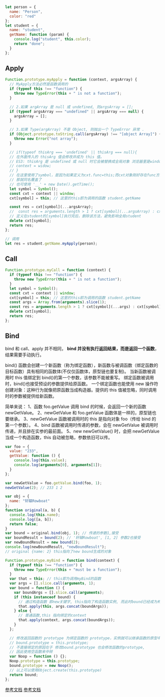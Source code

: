 ```js
let person = {
  name: "Person",
  color: "red"
};
let student = {
  name: "student",
  getName: function (param) {
    console.log("student", this.color);
    return "done";
  }
};
```

## Apply

```js
Function.prototype.myApply = function (context, argsArray) {
  // MyApply方法必然是函数调用的
  if (typeof this !== "function") {
    throw new TypeError(this + " is not a function");
  }

  // 2.如果 argArray 是 null 或 undefined, 则argsArray = [];
  if (typeof argsArray === "undefined" || argsArray === null) {
    argsArray = [];
  }

  // 3.如果 Type(argArray) 不是 Object, 则抛出一个 TypeError 异常 .
  if (Object.prototype.toString.call(argsArray) !== "[object Array]") {
    throw new Error("not array");
  }

  // if(typeof thisArg === 'undefined' || thisArg === null){
  // 在外面传入的 thisArg 值会修改并成为 this 值。
  // ES3: thisArg 是 undefined 或 null 时它会被替换成全局对象 浏览器里是window
  // context = widow;
  // }
  // 在这里使用了symbol，是因为如果定义为cxt.func=this;而cxt对象刚好存在func方法，
  // 那就同名覆盖了
  // 也可使用 '__' + new Date().getTime();
  let symbol = Symbol();
  const cxt = context || window;
  cxt[symbol] = this; // 这里的this即为调用的函数 student.getName

  const res = cxt[symbol](...argsArray);
  //  const res = arguments.length > 1 ? cxt[symbol](...argsArray) : cxt[symbol]();
  // 定义在student的[symbol]执行完后，删除该方法，避免影响全局student
  delete cxt[symbol];
  return res;
};

// 调用
let res = student.getName.myApply(person);
```

## Call

```js
Function.prototype.myCall = function (context) {
  if (typeof this !== "function") {
    throw new TypeError(this + " is not a function");
  }
  let symbol = Symbol();
  const cxt = context || window;
  cxt[symbol] = this; // 这里的this即为调用的函数 student.getName
  const args = Array.from(arguments).slice(1);
  const res = arguments.length > 1 ? cxt[symbol](...args) : cxt[symbol]();
  delete cxt[symbol];
  return res;
};
```

## Bind

bind 和 call、apply 并不相同，
**bind 并没有执行返回结果，而是返回一个函数**，
结果需要手动执行。

bind() 函数会创建一个新函数（称为绑定函数），新函数与被调函数（绑定函数的目标函数）具有相同的函数体(不仅仅函数体，原型链也要复制)。
当新函数被调用时 this 值绑定到 bind()的第一个参数，该参数不能被重写。
绑定函数被调用时，bind()也接受预设的参数提供给原函数。
一个绑定函数也能使用 new 操作符创建对象：这种行为就像把原函数当成构造器。提供的 this 值被忽略，同时调用时的参数被提供给新函数。

简单来说：
1、函数 foo.getValue 调用 bind 的时候，会返回一个新的函数 newGetValue。
2、newGetValue 和 foo.getValue 函数体是一样的，原型链也要继承。
3、newGetValue 函数被调用时的 this 是指向对象 foo（传给 bind 的第一个参数）。
4、bind 函数被调用时传递的参数，会在 newGetValue 被调用时传递，并且排在实参的最前面。
5、new newGetValue() 时，会把 newGetValue 当成一个构造函数，this 自动被忽略，参数依旧可以传。

```js
var foo = {
  value: "233",
  getValue: function () {
    console.log(this.value);
    console.log(arguments[0], arguments[1]);
  }
};

var newGetValue = foo.getValue.bind(foo, 1);
newGetValue(2); // 233 1 2
```

```js
var obj = {
  name: "轩辕Rowboat"
};
function original(a, b) {
  console.log(this.name);
  console.log([a, b]);
  return false;
}
var bound = original.bind(obj, 1); // 传递的参数1,接受
var boundResult = bound(2); // '轩辕Rowboat', [1, 2] 参数2也接受
var newBoundResult = new bound(2);
console.log(newBoundResult, "newBoundResult");
// original {name: 2} this指向了new bound生成的对象
```

```js
Function.prototype.myBind = function bind(context) {
  if (typeof this !== "function") {
    throw new TypeError(this + "must be a function");
  }
  var that = this; // this即为调用myBind的函数
  var args = [].slice.call(arguments, 1);
  var bound = function () {
    var boundArgs = [].slice.call(arguments);
    if (this instanceof bound) {
      // 通过构造函数 即new关键字, this指向了构造函数实例, 而此时bound已经成为构造函数
      that.apply(this, args.concat(boundArgs));
    } else {
      // 普通函数,this 指向绑定的context
      that.apply(context, args.concat(boundArgs));
    }
  };

  // 修改返回函数的 prototype 为绑定函数的 prototype，实例就可以继承函数的原型中的值
  // bound.prototype = this.prototype;
  // 不直接绑定的原因在于 修改bound.prototype 也会修改函数的prototype,
  // 因此使用空函数来中转
  var Noop = function () {};
  Noop.prototype = this.prototype;
  bound.prototype = new Noop();
  // 以上可以使用Object.create(this.prototype)
  return bound;
};
```

[参考文档](https://segmentfault.com/a/1190000017091983)
[参考文档](https://blog.csdn.net/smallsun_229/article/details/80298147)
